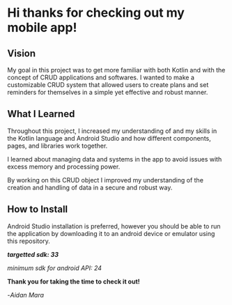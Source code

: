 # Hi thanks for checking out my mobile app!


## Vision


My goal in this project was to get more familiar with both Kotlin and with the concept of CRUD applications and softwares. I wanted to make a customizable CRUD system that allowed users to create plans and set reminders for themselves in a simple yet effective and robust manner.


## What I Learned


Throughout this project, I increased my understanding of and my skills in the Kotlin language and Android Studio and how different components, pages, and libraries work together.


I learned about managing data and systems in the app to avoid issues with excess memory and processing power.


By working on this CRUD object I improved my understanding of the creation and handling of data in a secure and robust way.



## How to Install


Android Studio installation is preferred, however you should be able to run the application by downloading it to an android device or emulator using this repository.


***targetted sdk: 33***


*minimum sdk for android API: 24*




**Thank you for taking the time to check it out!**


-*Aidan Mara*